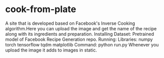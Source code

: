 # cook-from-plate
A site that is developed based on Facebook's Inverse Cooking algorithm.Here you can upload the image and get the name of the recipe along with its ingredients and preparation.
Installing Dataset:
Pretrained model of Facebook Recipe Generation repo.
Running:
Libraries:
  numpy
  torch
  tensorflow
  tqdm
  matplotlib
Command: 
  python run.py
Whenever you upload the image it adds to images in static.
